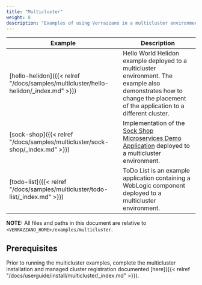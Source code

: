 ```yaml
---
title: "Multicluster"
weight: 8
description: "Examples of using Verrazzano in a multicluster environment"
---
```




| Example | Description |
|-------------|-------------|
| [hello-helidon]({{< relref "/docs/samples/multicluster/hello-helidon/_index.md" >}}) | Hello World Helidon example deployed to a multicluster environment. The example also demonstrates how to change the placement of the application to a different cluster. |
| [sock-shop]({{< relref "/docs/samples/multicluster/sock-shop/_index.md" >}}) | Implementation of the [Sock Shop Microservices Demo Application](https://microservices-demo.github.io/) deployed to a multicluster environment.|
| [todo-list]({{< relref "/docs/samples/multicluster/todo-list/_index.md" >}}) | ToDo List is an example application containing a WebLogic component deployed to a multicluster environment. |


**NOTE:** All files and paths in this document are relative to
`<VERRAZZANO_HOME>/examples/multicluster`.

## Prerequisites

Prior to running the multicluster examples, complete the multicluster installation and managed cluster registration documented
[here]({{< relref "/docs/userguide/install/multicluster/_index.md" >}}).
